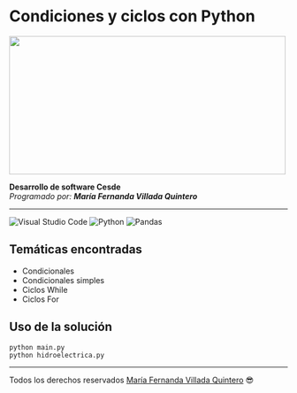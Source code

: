 # Condiciones y ciclos con Python
<p><img width="500" height="250" src="https://user-images.githubusercontent.com/121577740/220898208-ec210578-6bf6-440b-8d06-4631581bd0e6.png"</p> 

**Desarrollo de software Cesde**  
*Programado por: **María Fernanda Villada Quintero***    
***

![Visual Studio Code](https://img.shields.io/badge/Visual%20Studio%20Code-0078d7.svg?style=for-the-badge&logo=visual-studio-code&logoColor=white)   ![Python](https://img.shields.io/badge/python-3670A0?style=for-the-badge&logo=python&logoColor=ffdd54)   ![Pandas](https://img.shields.io/badge/pandas-%23150458.svg?style=for-the-badge&logo=pandas&logoColor=white)   

## Temáticas encontradas
* Condicionales 
* Condicionales simples
* Ciclos While
* Ciclos For   
## Uso de la solución   

`python main.py`   
`python hidroelectrica.py`   
***
Todos los derechos reservados [María Fernanda Villada Quintero](http://www.juanjosegallego.com)
😎




